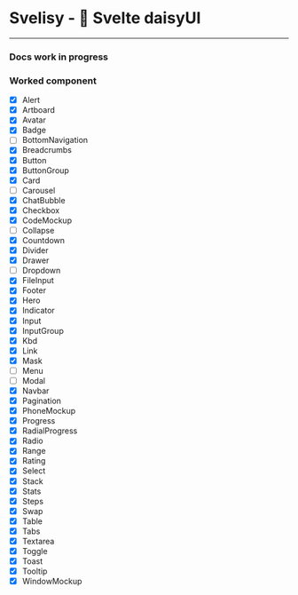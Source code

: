 # Svelisy - 🌻 Svelte daisyUI

<hr />

### Docs work in progress

### Worked component

- [x] Alert
- [x] Artboard
- [x] Avatar
- [x] Badge
- [ ] BottomNavigation
- [x] Breadcrumbs
- [x] Button
- [x] ButtonGroup
- [x] Card
- [ ] Carousel
- [x] ChatBubble
- [x] Checkbox
- [x] CodeMockup
- [ ] Collapse
- [x] Countdown
- [x] Divider
- [x] Drawer
- [ ] Dropdown
- [x] FileInput
- [x] Footer
- [x] Hero
- [x] Indicator
- [x] Input
- [x] InputGroup
- [x] Kbd
- [x] Link
- [x] Mask
- [ ] Menu
- [ ] Modal
- [x] Navbar
- [x] Pagination
- [x] PhoneMockup
- [x] Progress
- [x] RadialProgress
- [x] Radio
- [x] Range
- [x] Rating
- [x] Select
- [x] Stack
- [x] Stats
- [x] Steps
- [x] Swap
- [x] Table
- [x] Tabs
- [x] Textarea
- [x] Toggle
- [x] Toast
- [x] Tooltip
- [x] WindowMockup
